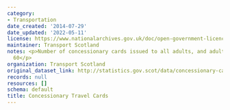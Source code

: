 ```yaml
---
category:
- Transportation
date_created: '2014-07-29'
date_updated: '2022-05-11'
license: https://www.nationalarchives.gov.uk/doc/open-government-licence/version/3/
maintainer: Transport Scotland
notes: <p>Number of concessionary cards issued to all adults, and adults aged over
  60</p>
organization: Transport Scotland
original_dataset_link: http://statistics.gov.scot/data/concessionary-cards
records: null
resources: []
schema: default
title: Concessionary Travel Cards
---
```

